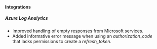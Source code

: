 
#### Integrations
##### Azure Log Analytics
- Improved handling of empty responses from Microsoft services.
- Added informative error message when using an *authorization_code* that lacks permissions to create a *refresh_token*. 
